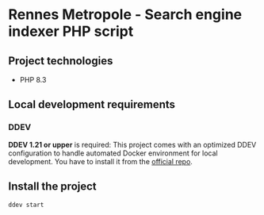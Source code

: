 # Rennes Metropole - Search engine indexer PHP script

## Project technologies

* PHP 8.3

## Local development requirements

### DDEV

**DDEV 1.21 or upper** is required: This project comes with an optimized DDEV configuration to handle automated Docker
environment for local development. You have to install it from
the [official repo](https://ddev.readthedocs.io/en/stable/users/install/ddev-installation/#gitpod).

## Install the project

```bash
ddev start
```


